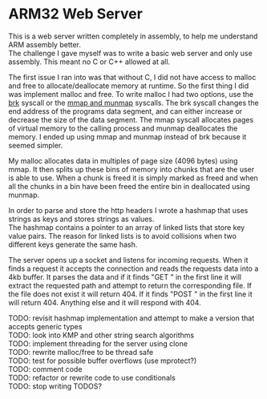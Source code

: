 # ARM32 Web Server

This is a web server written completely in assembly, to help me understand ARM assembly better.<br>
The challenge I gave myself was to write a basic web server and only use assembly. This meant no C or C++ allowed at all.

The first issue I ran into was that without C, I did not have access to malloc and free to allocate/deallocate memory at runtime. So the first thing I did was implement malloc and free. To write malloc I had two options, use the [brk](https://www.man7.org/linux/man-pages/man2/sbrk.2.html) syscall or the [mmap and munmap](https://www.man7.org/linux/man-pages/man2/mmap.2.html) syscalls. The brk syscall changes the end address of the programs data segment, and can either increase or decrease the size of the data segment. The mmap syscall allocates pages of virtual memory to the calling process and munmap deallocates the memory. I ended up using mmap and munmap instead of brk because it seemed simpler.

My malloc allocates data in multiples of page size (4096 bytes) using mmap. It then splits up these bins of memory into chunks that are the user is able to use. When a chunk is freed it is simply marked as freed and when all the chunks in a bin have been freed the entire bin in deallocated using munmap.

In order to parse and store the http headers I wrote a hashmap that uses strings as keys and stores strings as values.<br>
The hashmap contains a pointer to an array of linked lists that store key value pairs. The reason for linked lists is to avoid collisions when two different keys generate the same hash.

The server opens up a socket and listens for incoming requests. When it finds a request it accepts the connection and reads the requests data into a 4kb buffer. It parses the data and if it finds "GET " in the first line it will extract the requested path and attempt to return the corresponding file. If the file does not exist it will return 404. If it finds "POST " in the first line it will return 404. Anything else and it will respond with 404.

TODO: revisit hashmap implementation and attempt to make a version that accepts generic types<br>
TODO: look into KMP and other string search algorithms<br>
TODO: implement threading for the server using clone<br>
TODO: rewrite malloc/free to be thread safe<br>
TODO: test for possible buffer overflows (use mprotect?)<br>
TODO: comment code<br>
TODO: refactor or rewrite code to use conditionals<br>
TODO: stop writing TODOS?<br>
